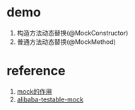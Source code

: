 # demo
1. 构造方法动态替换(@MockConstructor)
2. 普通方法动态替换(@MockMethod)

# reference
1. [mock的作用](https://blog.csdn.net/qq_41403872/article/details/106562668)
2. [alibaba-testable-mock](https://github.com/alibaba/testable-mock)
